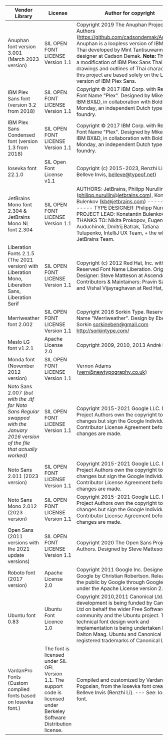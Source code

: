 

Vendor Library | License | Author for copyright | Link
-------------- | ------- | -------------------- | ----
Anuphan font version 3.001 (March 2023 version) | SIL OPEN FONT LICENSE Version 1.1 | Copyright 2019 The Anuphan Project Authors (https://github.com/cadsondemak/Anuphan). Anuphan is a loopless version of IBM Plex Thai developed by Mint Tantisuwanna, a type designer at Cadson Demak. **Note:** This is not a modification of IBM Plex Sans Thai. All drawings and outlines of Thai characters in this project are based solely on the Latin version of IBM Plex Sans. | https://github.com/cadsondemak/Anuphan , https://fonts.google.com/specimen/Anuphan/about
IBM Plex Sans font (version 3.2 from 2018) | SIL OPEN FONT LICENSE Version 1.1 | Copyright © 2017 IBM Corp. with Reserved Font Name "Plex". Designed by Mike Abbink, IBM BX&D, in collaboration with Bold Monday, an independent Dutch type foundry. | https://fonts.google.com/specimen/IBM+Plex+Sans/about
IBM Plex Sans Condensed font (version 1.3 from 2018) | SIL OPEN FONT LICENSE Version 1.1 | Copyright © 2017 IBM Corp. with Reserved Font Name "Plex". Designed by Mike Abbink, IBM BX&D, in collaboration with Bold Monday, an independent Dutch type foundry. | https://fonts.google.com/specimen/IBM+Plex+Sans/about
Iosevka font 22.1.0 | SIL Open Font License v1.1 | Copyright (c) 2015-2023, Renzhi Li (aka. Belleve Invis, belleve@typeof.net) | https://github.com/be5invis/Iosevka , https://typeof.net/Iosevka/ , https://en.wikipedia.org/wiki/Iosevka
JetBrains Mono font 2.304 & JetBrains Mono NL font 2.304 | SIL OPEN FONT LICENSE Version 1.1 | AUTHORS: JetBrains, Philipp Nurullin (philipp.nurullin@jetbrains.com), Konstantin Bulenkov (kb@jetbrains.com) ---------------- TYPE DESIGNER: Philipp Nurullin. PROJECT LEAD: Konstantin Bulenkov. THANKS TO: Nikita Prokopov, Eugene Auduchinok, Dmitrij Batrak, Tatiana Tulupenko, IntelliJ UX Team, + the whole JetBrains Team. | https://www.jetbrains.com/lp/mono/
Liberation Fonts 2.1.5 (The 2021 version) with Liberation Mono, Liberation Sans, Liberation Serif | SIL OPEN FONT LICENSE Version 1.1 | Copyright (c) 2012 Red Hat, Inc. with Reserved Font Name Liberation. Original Designer: Steve Matteson at Ascender, Inc. Contributors & Maintainers: Pravin Satpute and Vishal Vijayraghavan at Red Hat, Inc. | https://en.wikipedia.org/wiki/Liberation_fonts , https://github.com/liberationfonts/liberation-fonts
Merriweather font 2.002 | SIL OPEN FONT LICENSE Version 1.1 | Copyright 2016 Sorkin Type. Reserved Font Name "Merriweather". Design by Eben Sorkin <sorkineben@gmail.com> http://sorkintype.com/ | https://fonts.google.com/specimen/Merriweather/about , https://github.com/EbenSorkin/Merriweather , https://github.com/SorkinType/Merriweather
Meslo LG font v1.2.1 | Apache License 2.0 | Copyright 2009, 2010, 2013 André Berg | https://github.com/andreberg/Meslo-Font
Monda font (November 2012 version) | SIL OPEN FONT LICENSE Version 1.1 | Vernon Adams (vern@newtypography.co.uk) | https://fonts.google.com/specimen/Monda
Noto Sans 2.007 *(but with the .ttf for Noto Sans Regular swapped with the January 2016 version of the file that actually worked)* | SIL OPEN FONT LICENSE Version 1.1 | Copyright 2015-2021 Google LLC. Noto Project Authors own the copyright to their changes but sign the Google Individual Contributor License Agreement before the changes are made. | https://fonts.google.com/noto/specimen/Noto+Sans
Noto Sans 2.011 (2023 version)| SIL OPEN FONT LICENSE Version 1.1 | Copyright 2015-2021 Google LLC. Noto Project Authors own the copyright to their changes but sign the Google Individual Contributor License Agreement before the changes are made. | https://notofonts.github.io/
Noto Sans Mono 2.012 (2023 version)| SIL OPEN FONT LICENSE Version 1.1 | Copyright 2015-2021 Google LLC. Noto Project Authors own the copyright to their changes but sign the Google Individual Contributor License Agreement before the changes are made. | https://notofonts.github.io/
Open Sans (2011 versions with the 2021 update versions) | SIL OPEN FONT LICENSE Version 1.1 | Copyright 2020 The Open Sans Project Authors. Designed by Steve Matteson | https://github.com/googlefonts/opensans , https://fonts.google.com/specimen/Open+Sans/about
Roboto font (2017 version) | Apache License 2.0 | Copyright 2011 Google Inc. Designed for Google by Christian Robertson. Released to the public by Google through Google Fonts under the Apache License version 2.0. | https://fonts.google.com/specimen/Roboto/about
Ubuntu font 0.83 | Ubuntu Font Licence 1.0 | Copyright 2010,2011 Canonical Ltd. The development is being funded by Canonical Ltd on behalf the wider Free Software community and the Ubuntu project.  The technical font design work and implementation is being undertaken by Dalton Maag. Ubuntu and Canonical are registered trademarks of Canonical Ltd. | https://design.ubuntu.com/font , https://fonts.google.com/specimen/Ubuntu
VardanPro Fonts (Custom compiled fonts based on Iosevka font.) | The font is licensed under SIL OFL Version 1.1. The support code is licensed under Berkeley Software Distribution license. | Compiled and customized by Vardan Pogosian, from the Iosevka font created by Belleve Invis (Renzhi Li). --- See: Iosevka font. | https://github.com/varp/VardanPro-Fonts https://old.reddit.com/r/PHP/comments/igxjm2/precompiled_iosevka_fonts



